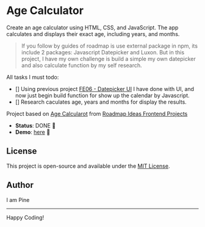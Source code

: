 # Age Calculator

Create an age calculator using HTML, CSS, and JavaScript. The app calculates and displays their exact age, including years, and months.

> If you follow by guides of roadmap is use external package in npm, its include 2 packages: Javascript Datepicker and Luxon. But in this project, I have my own challenge is build a simple my own datepicker and also calculate function by my self research.

All tasks I must todo:

-   [] Using previous project [FE06 - Datepicker UI][fe06-datepcicker-ui] I have done with UI, and now just begin build function for show up the calendar by Javascript.
-   [] Research caculates age, years and months for display the results.

Project based on [Age Calcularot][age-calculator] from [Roadmap Ideas Frontend Projects][roadmap-frontend-projects]

-   **Status**: DONE 🎉
-   **Demo**: [here][demo-link] 🚀

## License

This project is open-source and available under the [MIT License](https://opensource.org/licenses/MIT).

## Author

I am Pine

---

Happy Coding!

[roadmap-frontend-projects]: https://roadmap.sh/frontend/projects
[age-calculator]: https://roadmap.sh/projects/age-calculator
[demo-link]: https://pine1611.github.io/frontend-projects/14-age-calculator/public
[fe06-datepcicker-ui]: https://github.com/Pine1611/frontend-projects/blob/main/06-datepicker-ui/README.md

